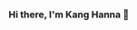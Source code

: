 ### Hi there, I'm Kang Hanna 👋

<!--
**kanghanna1202/kanghanna1202** is a ✨ _special_ ✨ repository because its `README.md` (this file) appears on your GitHub profile.

# 🌱 I’m currently learning
- Python
- Django
